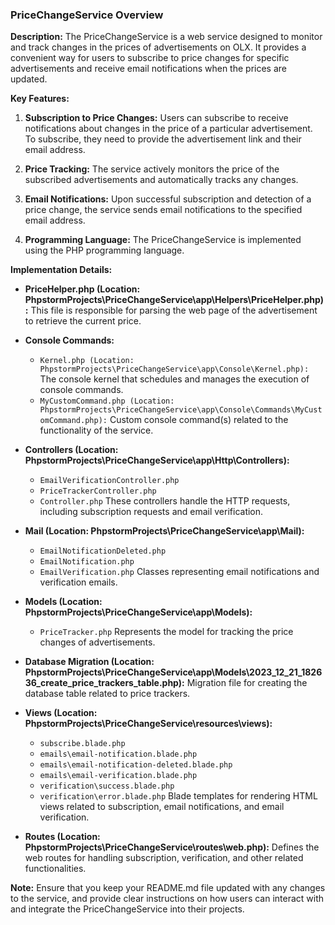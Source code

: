 ### PriceChangeService Overview

**Description:**
The PriceChangeService is a web service designed to monitor and track changes in the prices of advertisements on OLX. It provides a convenient way for users to subscribe to price changes for specific advertisements and receive email notifications when the prices are updated.

**Key Features:**
1. **Subscription to Price Changes:**
   Users can subscribe to receive notifications about changes in the price of a particular advertisement. To subscribe, they need to provide the advertisement link and their email address.

2. **Price Tracking:**
   The service actively monitors the price of the subscribed advertisements and automatically tracks any changes.

3. **Email Notifications:**
   Upon successful subscription and detection of a price change, the service sends email notifications to the specified email address.

4. **Programming Language:**
   The PriceChangeService is implemented using the PHP programming language.

**Implementation Details:**

- **PriceHelper.php (Location: PhpstormProjects\PriceChangeService\app\Helpers\PriceHelper.php):**
  This file is responsible for parsing the web page of the advertisement to retrieve the current price.

- **Console Commands:**
  - `Kernel.php (Location: PhpstormProjects\PriceChangeService\app\Console\Kernel.php):`
    The console kernel that schedules and manages the execution of console commands.
  - `MyCustomCommand.php (Location: PhpstormProjects\PriceChangeService\app\Console\Commands\MyCustomCommand.php):`
    Custom console command(s) related to the functionality of the service.

- **Controllers (Location: PhpstormProjects\PriceChangeService\app\Http\Controllers\):**
  - `EmailVerificationController.php`
  - `PriceTrackerController.php`
  - `Controller.php`
  These controllers handle the HTTP requests, including subscription requests and email verification.

- **Mail (Location: PhpstormProjects\PriceChangeService\app\Mail\):**
  - `EmailNotificationDeleted.php`
  - `EmailNotification.php`
  - `EmailVerification.php`
  Classes representing email notifications and verification emails.

- **Models (Location: PhpstormProjects\PriceChangeService\app\Models\):**
  - `PriceTracker.php`
  Represents the model for tracking the price changes of advertisements.

- **Database Migration (Location: PhpstormProjects\PriceChangeService\app\Models\2023_12_21_182636_create_price_trackers_table.php):**
  Migration file for creating the database table related to price trackers.

- **Views (Location: PhpstormProjects\PriceChangeService\resources\views\):**
  - `subscribe.blade.php`
  - `emails\email-notification.blade.php`
  - `emails\email-notification-deleted.blade.php`
  - `emails\email-verification.blade.php`
  - `verification\success.blade.php`
  - `verification\error.blade.php`
  Blade templates for rendering HTML views related to subscription, email notifications, and email verification.

- **Routes (Location: PhpstormProjects\PriceChangeService\routes\web.php):**
  Defines the web routes for handling subscription, verification, and other related functionalities.

**Note:** Ensure that you keep your README.md file updated with any changes to the service, and provide clear instructions on how users can interact with and integrate the PriceChangeService into their projects.